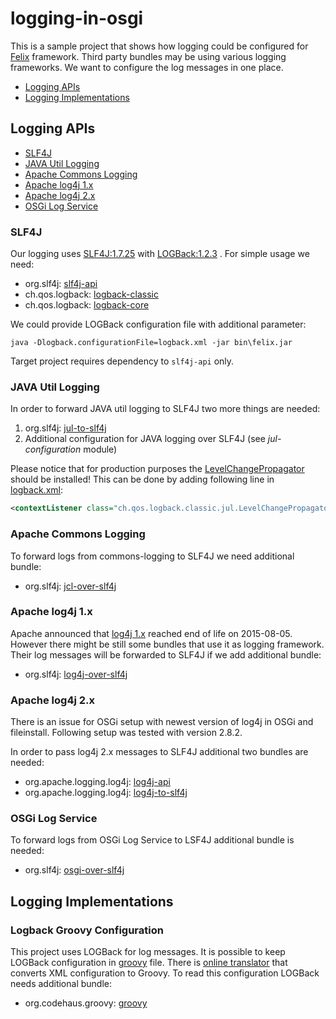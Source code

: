 logging-in-osgi
===============

This is a sample project that shows how logging could be configured for [Felix] framework.
Third party bundles may be using various logging frameworks.
We want to configure the log messages in one place.

* [Logging APIs](#logging-apis)
* [Logging Implementations](#logging-implementations)

Logging APIs
------------

* [SLF4J](#slf4j)
* [JAVA Util Logging](#java-util-logging)
* [Apache Commons Logging](#apache-commons-logging)
* [Apache log4j 1.x](#apache-log4j-1.x)
* [Apache log4j 2.x](#apache-log4j-2.x)
* [OSGi Log Service](#osgi-log-service)

### SLF4J

Our logging uses [SLF4J:1.7.25][SLF4J] with [LOGBack:1.2.3][LOGBack] . For simple usage we need:

* org.slf4j: [slf4j-api](https://mvnrepository.com/artifact/org.slf4j/slf4j-api/1.7.25)
* ch.qos.logback: [logback-classic](https://mvnrepository.com/artifact/ch.qos.logback/logback-classic/1.2.3)
* ch.qos.logback: [logback-core](https://mvnrepository.com/artifact/ch.qos.logback/logback-core/1.2.3)

We could provide LOGBack configuration file with additional parameter:

```commandline
java -Dlogback.configurationFile=logback.xml -jar bin\felix.jar
```

Target project requires dependency to `slf4j-api` only.

### JAVA Util Logging

In order to forward JAVA util logging to SLF4J two more things are needed:

1. org.slf4j: [jul-to-slf4j](https://mvnrepository.com/artifact/org.slf4j/jul-to-slf4j/1.7.25)
2. Additional configuration for JAVA logging over SLF4J (see *jul-configuration* module)

Please notice that for production purposes the [LevelChangePropagator][jul-to-slf4j] should be installed!
This can be done by adding following line in [logback.xml][logback.xml-example]:

```xml
<contextListener class="ch.qos.logback.classic.jul.LevelChangePropagator"/>
```

### Apache Commons Logging

To forward logs from commons-logging to SLF4J we need additional bundle:

* org.slf4j: [jcl-over-slf4j](https://mvnrepository.com/artifact/org.slf4j/jcl-over-slf4j/1.7.25)

### Apache log4j 1.x

Apache announced that [log4j 1.x][log4j-1.x] reached end of life on 2015-08-05.
However there might be still some bundles that use it as logging framework.
Their log messages will be forwarded to SLF4J if we add additional bundle:

* org.slf4j: [log4j-over-slf4j](https://mvnrepository.com/artifact/org.slf4j/log4j-over-slf4j/1.7.25)

### Apache log4j 2.x

There is an issue for OSGi setup with newest version of log4j in OSGi and fileinstall.
Following setup was tested with version 2.8.2.

In order to pass log4j 2.x messages to SLF4J additional two bundles are needed:

* org.apache.logging.log4j: [log4j-api](https://mvnrepository.com/artifact/org.apache.logging.log4j/log4j-api/2.8.2)
* org.apache.logging.log4j: [log4j-to-slf4j](https://mvnrepository.com/artifact/org.apache.logging.log4j/log4j-to-slf4j/2.8.2)

### OSGi Log Service

To forward logs from OSGi Log Service to LSF4J additional bundle is needed:

* org.slf4j: [osgi-over-slf4j](https://mvnrepository.com/artifact/org.slf4j/osgi-over-slf4j/1.7.25)

Logging Implementations
-----------------------

### Logback Groovy Configuration

This project uses LOGBack for log messages.
It is possible to keep LOGBack configuration in [groovy][logback.groovy-example] file.
There is [online translator][logback-xml2groovy] that converts XML configuration to Groovy.
To read this configuration LOGBack needs additional bundle:

* org.codehaus.groovy: [groovy](https://mvnrepository.com/artifact/org.codehaus.groovy/groovy)





[Felix]: http://felix.apache.org/downloads.cgi
[SLF4J]: https://www.slf4j.org/
[LOGBack]: https://logback.qos.ch/
[jul-to-slf4j]: https://www.slf4j.org/legacy.html#jul-to-slf4j
[logback.xml-example]: https://github.com/wiiitek/logging-in-osgi/tree/master/logback/logback-configuration/src/main/resources/logback.xml#L4
[logback.groovy-example]: https://github.com/wiiitek/logging-in-osgi/tree/master/logback/logback-configuration/src/main/resources/logback.groovy
[log4j-1.x]: https://logging.apache.org/log4j/1.2/
[logback-xml2groovy]: https://logback.qos.ch/translator/asGroovy.html
